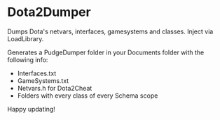 # Dota2Dumper
Dumps Dota's netvars, interfaces, gamesystems and classes. Inject via LoadLibrary. 

Generates a PudgeDumper folder in your Documents folder with the following info:
* Interfaces.txt
* GameSystems.txt
* Netvars.h for Dota2Cheat
* Folders with every class of every Schema scope

Happy updating!
